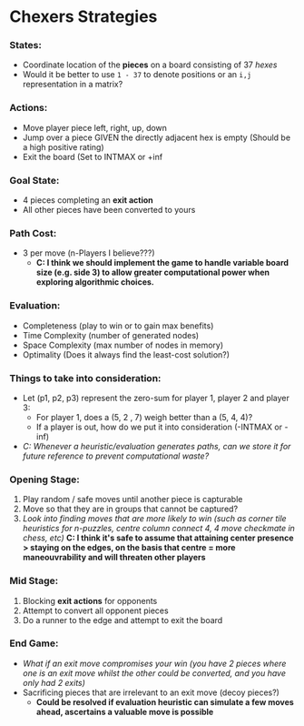 Chexers Strategies
====
### States:
-   Coordinate location of the **pieces** on a board consisting of 37 *hexes*
-  Would it be better to use `1 - 37` to denote positions or an `i,j` representation in a matrix?

### Actions:
- Move player piece left, right, up, down
- Jump over a piece GIVEN the directly adjacent hex is empty (Should be a high positive rating)
- Exit the board (Set to INTMAX or +inf

### Goal State:
- 4 pieces completing an **exit action**
- All other pieces have been converted to yours

### Path Cost:
- 3 per move (n-Players I believe???)
    - **C: I think we should implement the game to handle variable board size (e.g. side 3) to allow greater computational power when exploring algorithmic choices.**

### Evaluation:
- Completeness (play to win or to gain max benefits)
- Time Complexity (number of generated nodes)
- Space Complexity (max number of nodes in memory)
- Optimality (Does it always find the least-cost solution?)

### Things to take into consideration:
- Let (p1, p2, p3) represent the zero-sum for player 1, player 2 and player 3:
    - For player 1, does a (5, 2 , 7) weigh better than a (5, 4, 4)?
    - If a player is out, how do we put it into consideration (-INTMAX or -inf)
- *C: Whenever a heuristic/evaluation generates paths, can we store it for future reference to prevent computational waste?*

### Opening Stage:
1. Play random / safe moves until another piece is capturable
2. Move so that they are in groups that cannot be captured?
3. *Look into finding moves that are more likely to win (such as corner tile heuristics for n-puzzles, centre column connect 4, 4 move checkmate in chess, etc)*
**C: I think it's safe to assume that attaining center presence > staying on the edges, on the basis that centre = more maneouvrability and will threaten other players**

### Mid Stage:
1. Blocking **exit actions** for opponents
2. Attempt to convert all opponent pieces
3. Do a runner to the edge and attempt to exit the board

### End Game:
- *What if an exit move compromises your win (you have 2 pieces where one is an exit move whilst the other could be converted, and you have only had 2 exits)*
- Sacrificing pieces that are irrelevant to an exit move (decoy pieces?)
     - **Could be resolved if evaluation heuristic can simulate a few moves ahead, ascertains a valuable move is possible**
